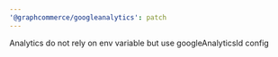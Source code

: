 ```yaml
---
'@graphcommerce/googleanalytics': patch
---
```


Analytics do not rely on env variable but use googleAnalyticsId config
